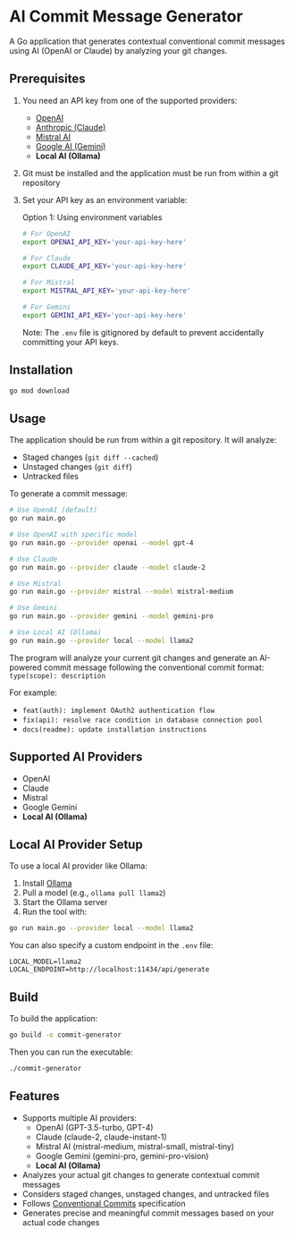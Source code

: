 # AI Commit Message Generator

A Go application that generates contextual conventional commit messages using AI (OpenAI or Claude) by analyzing your git changes.

## Prerequisites

1. You need an API key from one of the supported providers:
   - [OpenAI](https://platform.openai.com/)
   - [Anthropic (Claude)](https://www.anthropic.com/)
   - [Mistral AI](https://mistral.ai/)
   - [Google AI (Gemini)](https://ai.google.dev/)
   - **Local AI (Ollama)**
2. Git must be installed and the application must be run from within a git repository
3. Set your API key as an environment variable:

   Option 1: Using environment variables

   ```bash
   # For OpenAI
   export OPENAI_API_KEY='your-api-key-here'

   # For Claude
   export CLAUDE_API_KEY='your-api-key-here'

   # For Mistral
   export MISTRAL_API_KEY='your-api-key-here'

   # For Gemini
   export GEMINI_API_KEY='your-api-key-here'
   ```

   Note: The `.env` file is gitignored by default to prevent accidentally committing your API keys.

## Installation

```bash
go mod download
```

## Usage

The application should be run from within a git repository. It will analyze:

- Staged changes (`git diff --cached`)
- Unstaged changes (`git diff`)
- Untracked files

To generate a commit message:

```bash
# Use OpenAI (default)
go run main.go

# Use OpenAI with specific model
go run main.go --provider openai --model gpt-4

# Use Claude
go run main.go --provider claude --model claude-2

# Use Mistral
go run main.go --provider mistral --model mistral-medium

# Use Gemini
go run main.go --provider gemini --model gemini-pro

# Use Local AI (Ollama)
go run main.go --provider local --model llama2
```

The program will analyze your current git changes and generate an AI-powered commit message following the conventional commit format:
`type(scope): description`

For example:

- `feat(auth): implement OAuth2 authentication flow`
- `fix(api): resolve race condition in database connection pool`
- `docs(readme): update installation instructions`

## Supported AI Providers

- OpenAI
- Claude
- Mistral
- Google Gemini
- **Local AI (Ollama)**

## Local AI Provider Setup

To use a local AI provider like Ollama:

1. Install [Ollama](https://ollama.com/)
2. Pull a model (e.g., `ollama pull llama2`)
3. Start the Ollama server
4. Run the tool with:

```bash
go run main.go --provider local --model llama2
```

You can also specify a custom endpoint in the `.env` file:

```
LOCAL_MODEL=llama2
LOCAL_ENDPOINT=http://localhost:11434/api/generate
```

## Build

To build the application:

```bash
go build -o commit-generator
```

Then you can run the executable:

```bash
./commit-generator
```

## Features

- Supports multiple AI providers:
  - OpenAI (GPT-3.5-turbo, GPT-4)
  - Claude (claude-2, claude-instant-1)
  - Mistral AI (mistral-medium, mistral-small, mistral-tiny)
  - Google Gemini (gemini-pro, gemini-pro-vision)
  - **Local AI (Ollama)**
- Analyzes your actual git changes to generate contextual commit messages
- Considers staged changes, unstaged changes, and untracked files
- Follows [Conventional Commits](https://www.conventionalcommits.org/) specification
- Generates precise and meaningful commit messages based on your actual code changes
